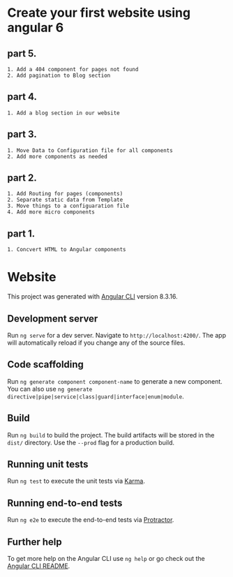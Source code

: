 # Create your first website using angular 6

## part 5.
    1. Add a 404 component for pages not found 
    2. Add pagination to Blog section


## part 4.
    1. Add a blog section in our website


## part 3.
    1. Move Data to Configuration file for all components
    2. Add more components as needed



## part 2.

    1. Add Routing for pages (components)
    2. Separate static data from Template
    3. Move things to a configuaration file
    4. Add more micro components

## part 1.

    1. Concvert HTML to Angular components

# Website

This project was generated with [Angular CLI](https://github.com/angular/angular-cli) version 8.3.16.

## Development server

Run `ng serve` for a dev server. Navigate to `http://localhost:4200/`. The app will automatically reload if you change any of the source files.

## Code scaffolding

Run `ng generate component component-name` to generate a new component. You can also use `ng generate directive|pipe|service|class|guard|interface|enum|module`.

## Build

Run `ng build` to build the project. The build artifacts will be stored in the `dist/` directory. Use the `--prod` flag for a production build.

## Running unit tests

Run `ng test` to execute the unit tests via [Karma](https://karma-runner.github.io).

## Running end-to-end tests

Run `ng e2e` to execute the end-to-end tests via [Protractor](http://www.protractortest.org/).

## Further help

To get more help on the Angular CLI use `ng help` or go check out the [Angular CLI README](https://github.com/angular/angular-cli/blob/master/README.md).
